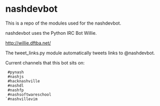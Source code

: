 nashdevbot
==========

This is a repo of the modules used for the nashdevbot.

nashdevbot uses the Python IRC Bot Willie.

http://willie.dftba.net/

The tweet_links.py module automatically tweets links to @nashdevbot.

Current channels that this bot sits on:
```
 #pynash
 #nashjs
 #hacknashville
 #nashdl
 #nashfp
 #nashsoftwareschool
`#nashvillevim
